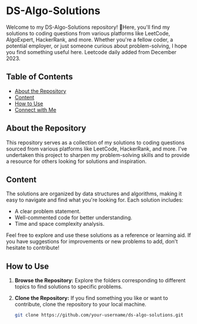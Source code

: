# DS-Algo-Solutions

Welcome to my DS-Algo-Solutions repository! 🚀Here, you'll find my solutions to coding questions from various platforms like LeetCode, AlgoExpert, HackerRank, and more. Whether you're a fellow coder, a potential employer, or just someone curious about problem-solving, I hope you find something useful here. Leetcode daily added from December 2023.

## Table of Contents

- [About the Repository](#about-the-repository)
- [Content](#content)
- [How to Use](#how-to-use)
- [Connect with Me](#connect-with-me)

## About the Repository

This repository serves as a collection of my solutions to coding questions sourced from various platforms like LeetCode, HackerRank, and more. I've undertaken this project to sharpen my problem-solving skills and to provide a resource for others looking for solutions and inspiration.

## Content

The solutions are organized by data structures and algorithms, making it easy to navigate and find what you're looking for. Each solution includes:

- A clear problem statement.
- Well-commented code for better understanding.
- Time and space complexity analysis.

Feel free to explore and use these solutions as a reference or learning aid. If you have suggestions for improvements or new problems to add, don't hesitate to contribute!

## How to Use

1. **Browse the Repository:** Explore the folders corresponding to different topics to find solutions to specific problems.

2. **Clone the Repository:** If you find something you like or want to contribute, clone the repository to your local machine.

   ```bash
   git clone https://github.com/your-username/ds-algo-solutions.git
